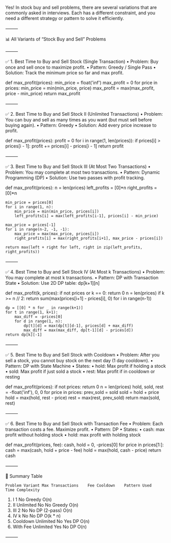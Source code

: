 Yes! In stock buy and sell problems, there are several variations that are commonly asked in interviews. Each has a different constraint, and you need a different strategy or pattern to solve it efficiently.

⸻

📊 All Variants of “Stock Buy and Sell” Problems

⸻

✅ 1. Best Time to Buy and Sell Stock (Single Transaction)
	•	Problem: Buy once and sell once to maximize profit.
	•	Pattern: Greedy / Single Pass
	•	Solution: Track the minimum price so far and max profit.

def max_profit(prices):
    min_price = float('inf')
    max_profit = 0
    for price in prices:
        min_price = min(min_price, price)
        max_profit = max(max_profit, price - min_price)
    return max_profit



⸻

✅ 2. Best Time to Buy and Sell Stock II (Unlimited Transactions)
	•	Problem: You can buy and sell as many times as you want (but must sell before buying again).
	•	Pattern: Greedy
	•	Solution: Add every price increase to profit.

def max_profit(prices):
    profit = 0
    for i in range(1, len(prices)):
        if prices[i] > prices[i - 1]:
            profit += prices[i] - prices[i - 1]
    return profit



⸻

✅ 3. Best Time to Buy and Sell Stock III (At Most Two Transactions)
	•	Problem: You may complete at most two transactions.
	•	Pattern: Dynamic Programming (DP)
	•	Solution: Use two passes with profit tracking.

def max_profit(prices):
    n = len(prices)
    left_profits = [0]*n
    right_profits = [0]*n
    
    min_price = prices[0]
    for i in range(1, n):
        min_price = min(min_price, prices[i])
        left_profits[i] = max(left_profits[i-1], prices[i] - min_price)
    
    max_price = prices[-1]
    for i in range(n-2, -1, -1):
        max_price = max(max_price, prices[i])
        right_profits[i] = max(right_profits[i+1], max_price - prices[i])
    
    return max(left + right for left, right in zip(left_profits, right_profits))



⸻

✅ 4. Best Time to Buy and Sell Stock IV (At Most k Transactions)
	•	Problem: You may complete at most k transactions.
	•	Pattern: DP with Transaction State
	•	Solution: Use 2D DP table: dp[k+1][n]

def max_profit(k, prices):
    if not prices or k == 0:
        return 0
    n = len(prices)
    if k >= n // 2:
        return sum(max(prices[i+1] - prices[i], 0) for i in range(n-1))
    
    dp = [[0] * n for _ in range(k+1)]
    for t in range(1, k+1):
        max_diff = -prices[0]
        for d in range(1, n):
            dp[t][d] = max(dp[t][d-1], prices[d] + max_diff)
            max_diff = max(max_diff, dp[t-1][d] - prices[d])
    return dp[k][-1]



⸻

✅ 5. Best Time to Buy and Sell Stock with Cooldown
	•	Problem: After you sell a stock, you cannot buy stock on the next day (1 day cooldown).
	•	Pattern: DP with State Machine
	•	States:
	•	hold: Max profit if holding a stock
	•	sold: Max profit if just sold a stock
	•	rest: Max profit if in cooldown or resting

def max_profit(prices):
    if not prices:
        return 0
    n = len(prices)
    hold, sold, rest = -float('inf'), 0, 0
    for price in prices:
        prev_sold = sold
        sold = hold + price
        hold = max(hold, rest - price)
        rest = max(rest, prev_sold)
    return max(sold, rest)



⸻

✅ 6. Best Time to Buy and Sell Stock with Transaction Fee
	•	Problem: Each transaction costs a fee. Maximize profit.
	•	Pattern: DP
	•	States:
	•	cash: max profit without holding stock
	•	hold: max profit with holding stock

def max_profit(prices, fee):
    cash, hold = 0, -prices[0]
    for price in prices[1:]:
        cash = max(cash, hold + price - fee)
        hold = max(hold, cash - price)
    return cash



⸻

🧠 Summary Table

    Problem Variant	Max Transactions	Fee	Cooldown	Pattern Used	Time Complexity
 1.   I	                1	 	               No	   Greedy	            O(n)
 2.   II	Unlimited	No	No	Greedy	O(n)
 3.   III	2	No	No	DP (2-pass)	O(n)
 4.   IV	k	No	No	DP	O(k * n)
 5.   Cooldown	Unlimited	No	Yes	DP	O(n)
 6.   With Fee	Unlimited	Yes	No	DP	O(n)



⸻

